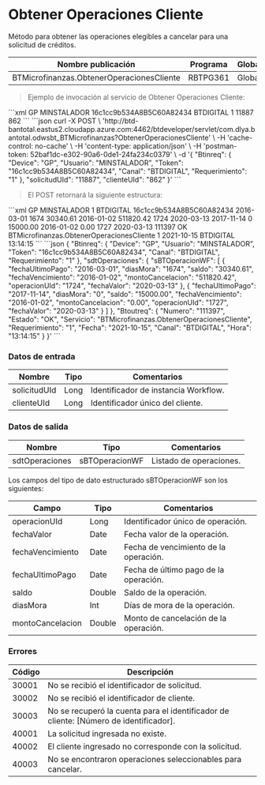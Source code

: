 # Obtener Operaciones Cliente 

Método para obtener las operaciones elegibles a cancelar para una solicitud de créditos. 

Nombre publicación | Programa | Global/País 
--------- | ----------- | ----------- 
BTMicrofinanzas.ObtenerOperacionesCliente | RBTPG361 | Global 

> Ejemplo de invocación al servicio de Obtener Operaciones Cliente: 

<code-group> 
<code-block title="XML" active> 
```xml 
<soapenv:Envelope xmlns:soapenv="http://schemas.xmlsoap.org/soap/envelope/" xmlns:bts="http://uy.com.dlya.bantotal/BTSOA/"> 
   <soapenv:Header/> 
   <soapenv:Body> 
      <bts:BTMicrofinanzas.ObtenerOperacionesCliente> 
         <bts:Btinreq> 
            <bts:Device>GP</bts:Device> 
            <bts:Usuario>MINSTALADOR</bts:Usuario> 
            <bts:Token>16c1cc9b534A8B5C60A82434</bts:Token> 
            <bts:Canal>BTDIGITAL</bts:Canal> 
            <bts:Requerimiento>1</bts:Requerimiento> 
         </bts:Btinreq> 
         <bts:solicitudUId>11887</bts:solicitudUId> 
         <bts:clienteUId>862</bts:clienteUId> 
      </bts:BTMicrofinanzas.ObtenerOperacionesCliente> 
   </soapenv:Body> 
</soapenv:Envelope> 
``` 
</code-block> 

<code-block title="JSON"> 
```json 
curl -X POST \ 
	'http://btd-bantotal.eastus2.cloudapp.azure.com:4462/btdeveloper/servlet/com.dlya.bantotal.odwsbt_BTMicrofinanzas?ObtenerOperacionesCliente' \ 
	-H 'cache-control: no-cache' \ 
	-H 'content-type: application/json' \ 
	-H 'postman-token: 52baf1dc-e302-90a6-0de1-24fa234c0379' \ 
	-d '{ 
	"Btinreq": { 
	  "Device": "GP", 
	  "Usuario": "MINSTALADOR", 
	  "Token": "16c1cc9b534A8B5C60A82434", 
	  "Canal": "BTDIGITAL", 
	  "Requerimiento": "1" 
	}, 
	"solicitudUId": "11887", 
	"clienteUId": "862" 
}' 
``` 
</code-block> 
</code-group> 

> El POST retornará la siguiente estructura: 

<code-group> 
<code-block title="XML" active> 
```xml 
<SOAP-ENV:Envelope xmlns:SOAP-ENV="http://schemas.xmlsoap.org/soap/envelope/" xmlns:xsd="http://www.w3.org/2001/XMLSchema" xmlns:SOAP-ENC="http://schemas.xmlsoap.org/soap/encoding/" xmlns:xsi="http://www.w3.org/2001/XMLSchema-instance"> 
   <SOAP-ENV:Body> 
      <BTMicrofinanzas.ObtenerOperacionesClienteResponse xmlns="http://uy.com.dlya.bantotal/BTSOA/"> 
         <Btinreq> 
            <Device>GP</Device> 
            <Usuario>MINSTALADOR</Usuario> 
            <Requerimiento>1</Requerimiento> 
            <Canal>BTDIGITAL</Canal> 
            <Token>16c1cc9b534A8B5C60A82434</Token> 
         </Btinreq> 
         <sdtOperaciones> 
            <sBTOperacionWF> 
               <fechaUltimoPago>2016-03-01</fechaUltimoPago> 
               <diasMora>1674</diasMora> 
               <saldo>30340.61</saldo> 
               <fechaVencimiento>2016-01-02</fechaVencimiento> 
               <montoCancelacion>511820.42</montoCancelacion> 
               <operacionUId>1724</operacionUId> 
               <fechaValor>2020-03-13</fechaValor> 
            </sBTOperacionWF> 
            <sBTOperacionWF> 
               <fechaUltimoPago>2017-11-14</fechaUltimoPago> 
               <diasMora>0</diasMora> 
               <saldo>15000.00</saldo> 
               <fechaVencimiento>2016-01-02</fechaVencimiento> 
               <montoCancelacion>0.00</montoCancelacion> 
               <operacionUId>1727</operacionUId> 
               <fechaValor>2020-03-13</fechaValor> 
            </sBTOperacionWF> 
         </sdtOperaciones> 
         <Erroresnegocio></Erroresnegocio> 
         <Btoutreq> 
            <Numero>111397</Numero> 
            <Estado>OK</Estado> 
            <Servicio>BTMicrofinanzas.ObtenerOperacionesCliente</Servicio> 
            <Requerimiento>1</Requerimiento> 
            <Fecha>2021-10-15</Fecha> 
            <Canal>BTDIGITAL</Canal> 
            <Hora>13:14:15</Hora> 
         </Btoutreq> 
      </BTMicrofinanzas.ObtenerOperacionesClienteResponse> 
   </SOAP-ENV:Body> 
</SOAP-ENV:Envelope> 
``` 
</code-block> 

<code-block title="JSON"> 
```json 
{ 
   "Btinreq": { 
      "Device": "GP", 
      "Usuario": "MINSTALADOR", 
      "Token": "16c1cc9b534A8B5C60A82434", 
      "Canal": "BTDIGITAL", 
      "Requerimiento": "1" 
   }, 
   "sdtOperaciones": { 
      "sBTOperacionWF": [ 
      { 
         "fechaUltimoPago": "2016-03-01", 
         "diasMora": "1674", 
         "saldo": "30340.61", 
         "fechaVencimiento": "2016-01-02", 
         "montoCancelacion": "511820.42", 
         "operacionUId": "1724", 
         "fechaValor": "2020-03-13" 
      }, 
      { 
         "fechaUltimoPago": "2017-11-14", 
         "diasMora": "0", 
         "saldo": "15000.00", 
         "fechaVencimiento": "2016-01-02", 
         "montoCancelacion": "0.00", 
         "operacionUId": "1727", 
         "fechaValor": "2020-03-13" 
      } 
      ] 
   }, 
   "Btoutreq": { 
      "Numero": "111397", 
      "Estado": "OK", 
      "Servicio": "BTMicrofinanzas.ObtenerOperacionesCliente", 
      "Requerimiento": "1", 
      "Fecha": "2021-10-15", 
      "Canal": "BTDIGITAL", 
      "Hora": "13:14:15" 
   } 
}' 
``` 
</code-block> 
</code-group> 

### Datos de entrada 

Nombre | Tipo | Comentarios 
--------- | ----------- | ----------- 
solicitudUId | Long | Identificador de instancia Workflow. 
clienteUId | Long | Identificador único del cliente. 

### Datos de salida 

Nombre | Tipo | Comentarios 
--------- | ----------- | ----------- 
sdtOperaciones | sBTOperacionWF | Listado de operaciones. 

Los campos del tipo de dato estructurado sBTOperacionWF son los siguientes: 

Campo | Tipo | Comentarios 
--------- | ----------- | ----------- 
operacionUId | Long | Identificador único de operación. 
fechaValor | Date | Fecha valor de la operación. 
fechaVencimiento | Date | Fecha de vencimiento de la operación. 
fechaUltimoPago | Date | Fecha de último pago de la operación. 
saldo | Double | Saldo de la operación. 
diasMora | Int | Días de mora de la operación. 
montoCancelacion | Double | Monto de cancelación de la operación. 

### Errores 

Código | Descripción 
----------- | ----------- 
30001 | No se recibió el identificador de solicitud. 
30002 | No se recibió el identificador de cliente. 
30003 | No se recuperó la cuenta para el identificador de cliente: [Número de identificador]. 
40001 | La solicitud ingresada no existe. 
40002 | El cliente ingresado no corresponde con la solicitud. 
40003 | No se encontraron operaciones seleccionables para cancelar. 

 

